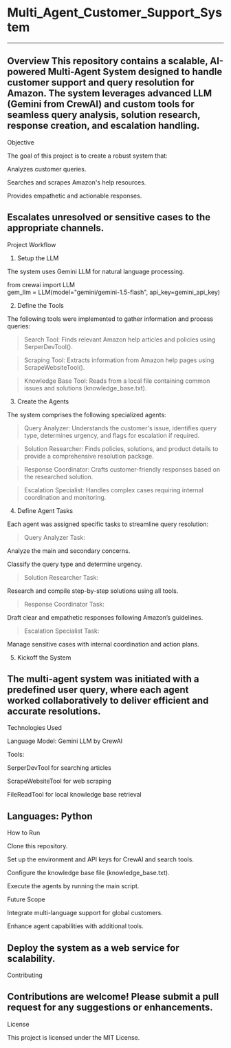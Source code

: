 # Multi_Agent_Customer_Support_System
------------------------------------------------------------------------------------------------------------------------------------------------------------------------------
Overview
This repository contains a scalable, AI-powered Multi-Agent System designed to handle customer support and query resolution for Amazon. The system leverages advanced LLM (Gemini from CrewAI) and custom tools for seamless query analysis, solution research, response creation, and escalation handling.
------------------------------------------------------------------------------------------------------------------------------------------------------------------------------
Objective

The goal of this project is to create a robust system that:

Analyzes customer queries.

Searches and scrapes Amazon's help resources.

Provides empathetic and actionable responses.

Escalates unresolved or sensitive cases to the appropriate channels.
------------------------------------------------------------------------------------------------------------------------------------------------------------------------------
Project Workflow

1. Setup the LLM
   
The system uses Gemini LLM for natural language processing.

from crewai import LLM  
gem_llm = LLM(model="gemini/gemini-1.5-flash", api_key=gemini_api_key)  


2. Define the Tools
   
The following tools were implemented to gather information and process queries:

> Search Tool: Finds relevant Amazon help articles and policies using SerperDevTool().

> Scraping Tool: Extracts information from Amazon help pages using ScrapeWebsiteTool().

> Knowledge Base Tool: Reads from a local file containing common issues and solutions (knowledge_base.txt).

3. Create the Agents
   
The system comprises the following specialized agents:

> Query Analyzer: Understands the customer's issue, identifies query type, determines urgency, and flags for escalation if required.

> Solution Researcher: Finds policies, solutions, and product details to provide a comprehensive resolution package.

> Response Coordinator: Crafts customer-friendly responses based on the researched solution.

> Escalation Specialist: Handles complex cases requiring internal coordination and monitoring.

4. Define Agent Tasks
   
Each agent was assigned specific tasks to streamline query resolution:

> Query Analyzer Task:

Analyze the main and secondary concerns.

Classify the query type and determine urgency.

> Solution Researcher Task:

Research and compile step-by-step solutions using all tools.

> Response Coordinator Task:

Draft clear and empathetic responses following Amazon’s guidelines.

> Escalation Specialist Task:

Manage sensitive cases with internal coordination and action plans.

5. Kickoff the System
   
The multi-agent system was initiated with a predefined user query, where each agent worked collaboratively to deliver efficient and accurate resolutions.
-----------------------------------------------------------------------------------------------------------------------------------------------------------------------------
Technologies Used

Language Model: Gemini LLM by CrewAI

Tools:

SerperDevTool for searching articles

ScrapeWebsiteTool for web scraping

FileReadTool for local knowledge base retrieval

Languages: Python
-----------------------------------------------------------------------------------------------------------------------------------------------------------------------------
How to Run

Clone this repository.

Set up the environment and API keys for CrewAI and search tools.

Configure the knowledge base file (knowledge_base.txt).

Execute the agents by running the main script.

Future Scope

Integrate multi-language support for global customers.

Enhance agent capabilities with additional tools.

Deploy the system as a web service for scalability.
-----------------------------------------------------------------------------------------------------------------------------------------------------------------------------
Contributing

Contributions are welcome! Please submit a pull request for any suggestions or enhancements.
-----------------------------------------------------------------------------------------------------------------------------------------------------------------------------
License

This project is licensed under the MIT License.
